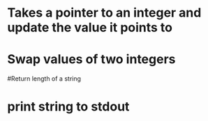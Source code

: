 # Takes a pointer to an integer and update the value it points to
# Swap values of two integers
#Return length of a string
# print string to stdout
